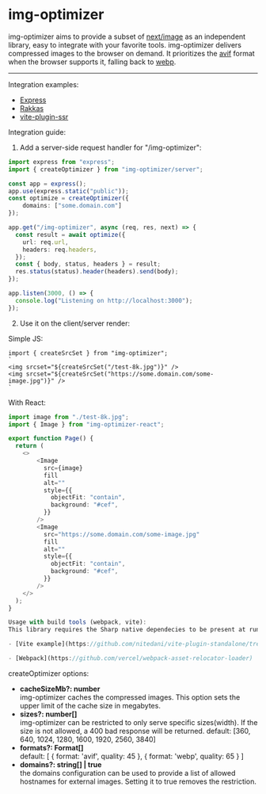 # img-optimizer

img-optimizer aims to provide a subset of [next/image](https://nextjs.org/docs/api-reference/next/image) as an independent library, easy to integrate with your favorite tools. img-optimizer
delivers compressed images to the browser on demand. It prioritizes the [avif](https://caniuse.com/avif) format when the browser supports it, falling back to [webp](https://caniuse.com/webp).

<hr>

Integration examples:
- [Express](./examples/express/)
- [Rakkas](./examples/rakkas/)
- [vite-plugin-ssr](./examples/vite-plugin-ssr/)

Integration guide:

1. Add a server-side request handler for "/img-optimizer":
```ts
import express from "express";
import { createOptimizer } from "img-optimizer/server";

const app = express();
app.use(express.static("public"));
const optimize = createOptimizer({
    domains: ["some.domain.com"]
});

app.get("/img-optimizer", async (req, res, next) => {
  const result = await optimize({
    url: req.url,
    headers: req.headers,
  });
  const { body, status, headers } = result;
  res.status(status).header(headers).send(body);
});

app.listen(3000, () => {
  console.log("Listening on http://localhost:3000");
});
```

2. Use it on the client/server render:

Simple JS:
```JS
import { createSrcSet } from "img-optimizer";
`
<img srcset="${createSrcSet("/test-8k.jpg")}" />
<img srcset="${createSrcSet("https://some.domain.com/some-image.jpg")}" />
`
```

With React:
```ts
import image from "./test-8k.jpg";
import { Image } from "img-optimizer-react";

export function Page() {
  return (
    <>
        <Image
          src={image}
          fill
          alt=""
          style={{
            objectFit: "contain",
            background: "#cef",
          }}
        />
        <Image
          src="https://some.domain.com/some-image.jpg"
          fill
          alt=""
          style={{
            objectFit: "contain",
            background: "#cef",
          }}
        />
    </>
  );
}

Usage with build tools (webpack, vite):
This library requires the Sharp native dependecies to be present at runtime. There are utilities for both webpack and vite that handle this for you.

- [Vite example](https://github.com/nitedani/vite-plugin-standalone/tree/main/examples/sharp)

- [Webpack](https://github.com/vercel/webpack-asset-relocator-loader)


```

createOptimizer options:
- <b>cacheSizeMb?: number</b><br> img-optimizer caches the compressed images. This option sets the upper limit of the cache size in megabytes.
- <b>sizes?: number[]</b><br> img-optimizer can be restricted to only serve specific sizes(width). If the size is not allowed, a 400 bad response will be returned. default: [360, 640, 1024, 1280, 1600, 1920, 2560, 3840]
- <b>formats?: Format[]</b><br> default: [
      {
        format: 'avif',
        quality: 45
      },
      {
        format: 'webp',
        quality: 65
      }
    ]
- <b>domains?: string[] | true</b><br> the domains configuration can be used to provide a list of allowed hostnames for external images. Setting it to true removes the restriction.